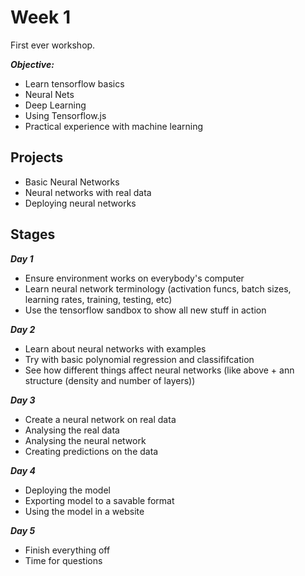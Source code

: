 # Week 1

First ever workshop. 

***Objective:*** 
- Learn tensorflow basics 
- Neural Nets 
- Deep Learning
- Using Tensorflow.js 
- Practical experience with machine learning

## Projects
- Basic Neural Networks 
- Neural networks with real data
- Deploying neural networks 

 
## Stages

***Day 1***
- Ensure environment works on everybody's computer 
- Learn neural network terminology (activation funcs, batch sizes, learning rates, training, testing, etc)
- Use the tensorflow sandbox to show all new stuff in action 

***Day 2***
- Learn about neural networks with examples
- Try with basic polynomial regression and classififcation
- See how different things affect neural networks (like above + ann structure (density and number of layers))

***Day 3***
- Create a neural network on real data
- Analysing the real data 
- Analysing the neural network 
- Creating predictions on the data 

***Day 4***
- Deploying the model
- Exporting model to a savable format
- Using the model in a website

***Day 5***
- Finish everything off 
- Time for questions 
